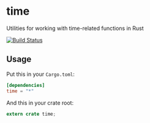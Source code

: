 time
====

Utilities for working with time-related functions in Rust

[![Build Status](https://travis-ci.org/rust-lang/time.svg?branch=master)](https://travis-ci.org/rust-lang/time)

## Usage

Put this in your `Cargo.toml`:

```toml
[dependencies]
time = "*"
```

And this in your crate root:

```rust
extern crate time;
```
